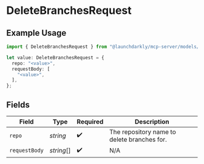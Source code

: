 # DeleteBranchesRequest

## Example Usage

```typescript
import { DeleteBranchesRequest } from "@launchdarkly/mcp-server/models/operations";

let value: DeleteBranchesRequest = {
  repo: "<value>",
  requestBody: [
    "<value>",
  ],
};
```

## Fields

| Field                                       | Type                                        | Required                                    | Description                                 |
| ------------------------------------------- | ------------------------------------------- | ------------------------------------------- | ------------------------------------------- |
| `repo`                                      | *string*                                    | :heavy_check_mark:                          | The repository name to delete branches for. |
| `requestBody`                               | *string*[]                                  | :heavy_check_mark:                          | N/A                                         |